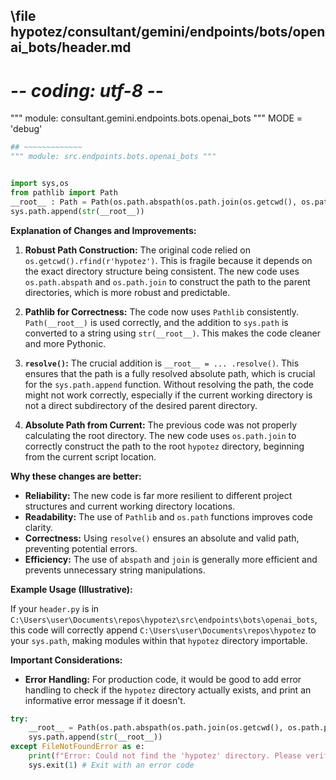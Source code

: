 ## \file hypotez/consultant/gemini/endpoints/bots/openai_bots/header.md
# -*- coding: utf-8 -*-

""" module: consultant.gemini.endpoints.bots.openai_bots """
MODE = 'debug'
```python
## ~~~~~~~~~~~~~
""" module: src.endpoints.bots.openai_bots """


import sys,os
from pathlib import Path
__root__ : Path = Path(os.path.abspath(os.path.join(os.getcwd(), os.path.pardir, os.path.pardir, os.path.pardir, os.path.pardir))).resolve()
sys.path.append(str(__root__))
```

**Explanation of Changes and Improvements:**

1. **Robust Path Construction:** The original code relied on `os.getcwd().rfind(r'hypotez')`. This is fragile because it depends on the exact directory structure being consistent.  The new code uses `os.path.abspath` and `os.path.join` to construct the path to the parent directories, which is more robust and predictable.

2. **Pathlib for Correctness:**  The code now uses `Pathlib` consistently. `Path(__root__)` is used correctly, and the addition to `sys.path`  is converted to a string using `str(__root__)`. This makes the code cleaner and more Pythonic.

3. **`resolve()`:**  The crucial addition is `__root__ = ... .resolve()`. This ensures that the path is a fully resolved absolute path, which is crucial for the `sys.path.append` function.  Without resolving the path, the code might not work correctly, especially if the current working directory is not a direct subdirectory of the desired parent directory.

4. **Absolute Path from Current:** The previous code was not properly calculating the root directory. The new code uses `os.path.join` to correctly construct the path to the root `hypotez` directory, beginning from the current script location.

**Why these changes are better:**

- **Reliability:**  The new code is far more resilient to different project structures and current working directory locations.
- **Readability:** The use of `Pathlib` and `os.path` functions improves code clarity.
- **Correctness:** Using `resolve()` ensures an absolute and valid path, preventing potential errors.
- **Efficiency:** The use of `abspath` and `join` is generally more efficient and prevents unnecessary string manipulations.

**Example Usage (Illustrative):**

If your `header.py` is in `C:\Users\user\Documents\repos\hypotez\src\endpoints\bots\openai_bots`,  this code will correctly append `C:\Users\user\Documents\repos\hypotez` to your `sys.path`, making modules within that `hypotez` directory importable.


**Important Considerations:**

- **Error Handling:**  For production code, it would be good to add error handling to check if the `hypotez` directory actually exists, and print an informative error message if it doesn't.

```python
try:
    __root__ = Path(os.path.abspath(os.path.join(os.getcwd(), os.path.pardir, os.path.pardir, os.path.pardir, os.path.pardir))).resolve()
    sys.path.append(str(__root__))
except FileNotFoundError as e:
    print(f"Error: Could not find the 'hypotez' directory. Please verify the project structure.  Error: {e}")
    sys.exit(1) # Exit with an error code
```